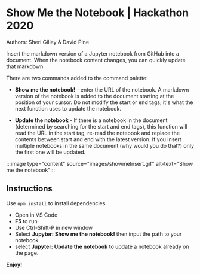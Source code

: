 # Show Me the Notebook | Hackathon 2020

Authors: Sheri Gilley & David Pine

Insert the markdown version of a Jupyter notebook from GitHub into a document.  When the notebook content changes, you can quickly update that markdown.

There are two commands added to the command palette:

* **Show me the notebook!** - enter the URL of the notebook.  A markdown version of the notebook is added to the document starting at the position of your cursor.  Do not modify the start or end tags; it's what the next function uses to update the notebook.  

* **Update the notebook** - If there is a notebook in the document (determined by searching for the start and end tags), this function will read the URL in the start tag, re-read the notebook and replace the contents between start and end with the latest version.  If you insert multiple notebooks in the same document (why would you do that?) only the first one will be updated.

:::image type="content" source="images/showmeInsert.gif" alt-text="Show me the notebook":::

## Instructions

Use `npm install` to install dependencies.

* Open in VS Code
* **F5** to run
* Use Ctrl-Shift-P in new window
* Select **Jupyter: Show me the notebook!** then input the path to your notebook.
* select **Jupyter: Update the notebook** to update a notebook already on the page.


**Enjoy!**

